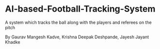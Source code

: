 # AI-based-Football-Tracking-System
A system which tracks the ball along with the players and referees on the pitch

By Gaurav Mangesh Kadve, Krishna Deepak Deshpande, Jayesh Jayant Khadke
